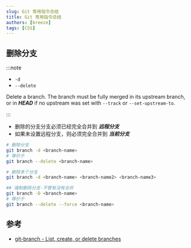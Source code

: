 ```yaml
---
slug: Git 常用指令总结
title: Git 常用指令总结
authors: [breeze]
tags: [CSS]
---
```


## 删除分支

:::note

- `-d`
- `--delete`

Delete a branch. The branch must be fully merged in its upstream branch, or in ***HEAD*** if no upstream was set with `--track` or `--set-upstream-to`.


:::

- 删除的分支分支必须已经完全合并到 ***远程分支***
- 如果未设置远程分支，则必须完全合并到 ***当前分支***


```bash
# 删除分支
git branch -d <branch-name>
# 等价于
git branch --delete <branch-name>

# 删除多个分支
git branch -d <branch-name> <branch-name2> <branch-name3>

## 强制删除分支-不管有没有合并
git branch -D <branch-name>
# 等价于
git branch --delete --force <branch-name>
```


## 参考
- [git-branch - List, create, or delete branches](https://git-scm.com/docs/git-branch)
